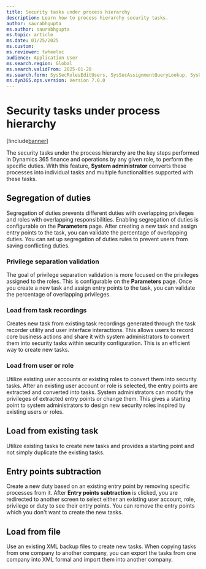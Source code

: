 ```yaml
--- 
title: Security tasks under process hierarchy
description: Learn how to process hierarchy security tasks. 
author: saurabhgupta
ms.author: saurabhgupta
ms.topic: article
ms.date: 01/25/2025
ms.custom: 
ms.reviewer: twheeloc
audience: Application User
ms.search.region: Global
ms.search.validFrom: 2025-01-20
ms.search.form: SysSecRolesEditUsers, SysSecAssignmentQueryLookup, SysQueryForm, SysSecRoleExcludeUsers
ms.dyn365.ops.version: Version 7.0.0 
---
```


# Security tasks under process hierarchy

[!include[banner](../../../finance/includes/banner.md)]

The security tasks under the process hierarchy are the key steps performed in Dynamics 365 finance and operations by any given role, to perform the specific duties. With this feature, **System administrator** converts these processes into individual tasks and multiple functionalities supported with these tasks. 

## Segregation of duties
Segregation of duties prevents different duties with overlapping privileges and roles with overlapping responsibilities. Enabling segregation of duties is configurable on the **Parameters** page. After creating a new task and assign entry points to the task, you can validate the percentage of overlapping duties. You can set up segregation of duties rules to prevent users from saving conflicting duties.

### Privilege separation validation
The goal of privilege separation validation is more focused on the privileges assigned to the roles. This is configurable on the **Parameters** page. Once you create a new task and assign entry points to the task, you can validate the percentage of overlapping privileges.

### Load from task recordings
Creates new task from existing task recordings generated through the task recorder utility and user interface interactions. This allows users to record core business actions and share it with system administrators to convert them into security tasks within security configuration. This is an efficient way to create new tasks.

### Load from user or role
Utilize existing user accounts or existing roles to convert them into security tasks. After an existing user account or role is selected, the entry points are extracted and converted into tasks. System administrators can modify the privileges of extracted entry points or change them. This gives a starting point to system administrators to design new security roles inspired by existing users or roles. 

## Load from existing task
Utilize existing tasks to create new tasks and provides a starting point and not simply duplicate the existing tasks.

## Entry points subtraction
Create a new duty based on an existing entry point by removing specific processes from it. After **Entry points subtraction** is clicked, you are redirected to another screen to select either an existing user account, role, privilege or duty to see their entry points. You can remove the entry points which you don't want to create the new tasks. 

## Load from file
Use an existing XML backup files to create new tasks. When copying tasks from one company to another company, you can export the tasks from one company into XML formal and import them into another company.

